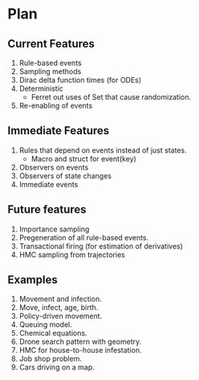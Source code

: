 # Plan
 
## Current Features
 
1. Rule-based events
1. Sampling methods
1. Dirac delta function times (for ODEs)
1. Deterministic
   * Ferret out uses of Set that cause randomization.
1. Re-enabling of events
 
## Immediate Features
 
1. Rules that depend on events instead of just states.
   * Macro and struct for event(key)
1. Observers on events
1. Observers of state changes
1. Immediate events

## Future features

1. Importance sampling
1. Pregeneration of all rule-based events.
1. Transactional firing (for estimation of derivatives)
1. HMC sampling from trajectories


## Examples

 1. Movement and infection.
 1. Move, infect, age, birth.
 1. Policy-driven movement.
 1. Queuing model.
 1. Chemical equations.
 1. Drone search pattern with geometry.
 1. HMC for house-to-house infestation.
 1. Job shop problem.
 1. Cars driving on a map.
 